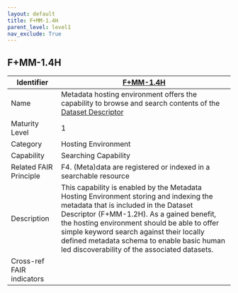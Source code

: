 ```yaml
---
layout: default
title: F+MM-1.4H
parent_level: level1
nav_exclude: True
---
```


## F+MM-1.4H

| Identifier | [F+MM-1.4H](https://github.com/FAIRplus/Data-Maturity/edit/v0.3/docs/_indicators/C.%20F+MM-1.4H.md) |
| ---------- | ----------|
| Name | Metadata hosting environment offers the capability to browse and search contents of the [Dataset Descriptor](https://fairplus.github.io/Data-Maturity/docs/Glossary/#dataset-descriptor)  |
| Maturity Level | 1 |
| Category | Hosting Environment |
| Capability | Searching Capability |
| Related FAIR Principle | F4. (Meta)data are registered or indexed in a searchable resource |
| Description | This capability is enabled by the Metadata Hosting Environment storing and indexing the metadata that is included in the Dataset Descriptor (F+MM-1.2H). As a gained benefit, the hosting environment should be able to offer simple keyword search against their locally defined metadata schema to enable basic human led discoverability of the associated datasets.|
| Cross-ref FAIR indicators | |
